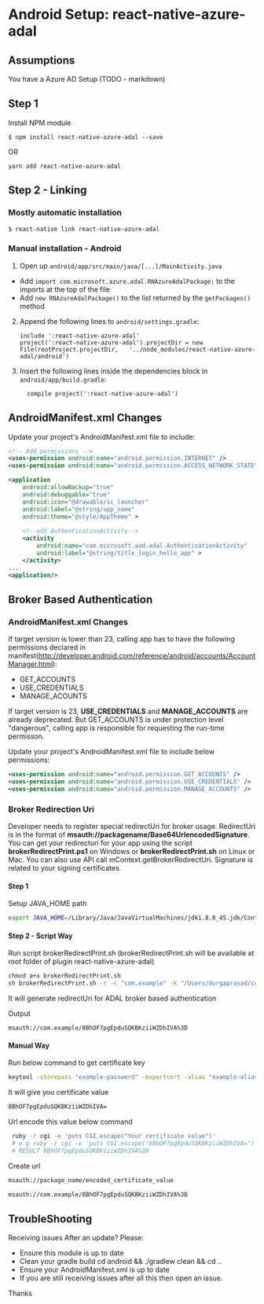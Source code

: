 # Android Setup: react-native-azure-adal

## Assumptions

You have a Azure AD Setup (TODO - markdown)

## Step 1

Install NPM module 

`$ npm install react-native-azure-adal --save`

OR 

`yarn add react-native-azure-adal`

## Step 2 - Linking

### Mostly automatic installation

	$ react-native link react-native-azure-adal

### Manual installation - Android


1. Open up `android/app/src/main/java/[...]/MainActivity.java`
  - Add `import com.microsoft.azure.adal.RNAzureAdalPackage;` to the imports at the top of the file
  - Add `new RNAzureAdalPackage()` to the list returned by the `getPackages()` method
2. Append the following lines to `android/settings.gradle`:

	```
	include ':react-native-azure-adal'
	project(':react-native-azure-adal').projectDir = new File(rootProject.projectDir, 	'../node_modules/react-native-azure-adal/android')
	```
  	
3. Insert the following lines inside the dependencies block in `android/app/build.gradle`:

  	```
      compile project(':react-native-azure-adal')
  	```

## AndroidManifest.xml Changes
Update your project's AndroidManifest.xml file to include:

```xml
<!-- Add permissions -->
<uses-permission android:name="android.permission.INTERNET" />
<uses-permission android:name="android.permission.ACCESS_NETWORK_STATE" />

<application
    android:allowBackup="true"
    android:debuggable="true"
    android:icon="@drawable/ic_launcher"
    android:label="@string/app_name"
    android:theme="@style/AppTheme" >
    
	<!--add AuthenticationActivity-->
    <activity
        android:name="com.microsoft.aad.adal.AuthenticationActivity"
        android:label="@string/title_login_hello_app" >
    </activity>
...
<application/>
```

## Broker Based Authentication

### AndroidManifest.xml Changes

If target version is lower than 23, calling app has to have the following permissions declared in manifest(http://developer.android.com/reference/android/accounts/AccountManager.html):

- GET_ACCOUNTS
- USE_CREDENTIALS
- MANAGE_ACOUNTS

If target version is 23, **USE_CREDENTIALS** and **MANAGE_ACCOUNTS** are already deprecated. But GET_ACCOUNTS is under protection level "dangerous", calling app is responsible for requesting the run-time permisson.

Update your project's AndroidManifest.xml file to include below permissions:

```xml
<uses-permission android:name="android.permission.GET_ACCOUNTS" />
<uses-permission android:name="android.permission.USE_CREDENTIALS" />
<uses-permission android:name="android.permission.MANAGE_ACCOUNTS" />
```


### Broker Redirection Uri

Developer needs to register special redirectUri for broker usage. RedirectUri is in the format of **msauth://packagename/Base64UrlencodedSignature**. You can get your redirecturi for your app using the script **brokerRedirectPrint.ps1** on Windows or **brokerRedirectPrint.sh** on Linux or Mac. You can also use API call mContext.getBrokerRedirectUri. Signature is related to your signing certificates.

#### Step 1
Setup JAVA_HOME path

```bash
export JAVA_HOME=/Library/Java/JavaVirtualMachines/jdk1.8.0_45.jdk/Contents/Home
```

#### Step 2 - Script Way
Run script brokerRedirectPrint.sh (brokerRedirectPrint.sh will be available at root folder of plugin react-native-azure-adal)

```bash
chmod a+x brokerRedirectPrint.sh
sh brokerRedirectPrint.sh -r -c "com.example" -k "/Users/durgaprasad/code/azure/azure-activedirectory-library-for-react-native/example/android/app/azure-example.keystore" -a "example-alias" -p "example-password" 

```

It will generate redirectUri for ADAL broker based authentication

Output

```
msauth://com.example/8BhOF7pgEpduSQKBKziiWZDhIVA%3D
```

#### Manual Way

Run below command to get certificate key

```bash
keytool -storepass "example-password" -exportcert -alias "example-alias" -keystore "/Users/durgaprasad/code/azure/azure-activedirectory-library-for-react-native/example/android/app/azure-example.keystore"  | openssl sha1 -binary |  openssl base64 
```

It will give you certificate value

```bash
8BhOF7pgEpduSQKBKziiWZDhIVA=
```

Url encode this value below command  

```bash
 ruby -r cgi -e 'puts CGI.escape("Your certificate value")'
 # e.g ruby -r cgi -e 'puts CGI.escape("8BhOF7pgEpduSQKBKziiWZDhIVA=")'
 # RESULT 8BhOF7pgEpduSQKBKziiWZDhIVA%3D
```

Create url 

```bash
msauth://package_name/encoded_certificate_value

msauth://com.example/8BhOF7pgEpduSQKBKziiWZDhIVA%3D
```


## TroubleShooting

Receiving issues After an update? Please:

- Ensure this module is up to date
- Clean your gradle build cd android && ./gradlew clean && cd ..
- Ensure your AndroidManifest.xml is up to date
- If you are still receiving issues after all this then open an issue.

Thanks